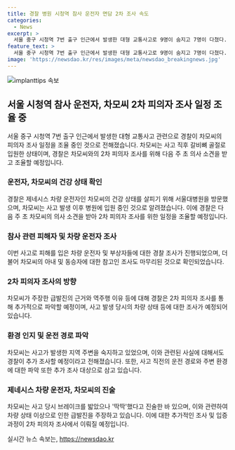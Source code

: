 ```yaml
---
title: 경찰 병원 시청역 참사 운전자 면담 2차 조사 속도
categories:
  - News
excerpt: >
  서울 중구 시청역 7번 출구 인근에서 발생한 대형 교통사고로 9명이 숨지고 7명이 다쳤다. 경찰은 운전자의 2차 조사 일정을 조율 중이며, 사고 당시 브레이크 이상과 급발진 주장에 대한 근거를 파악할 예정이다. 사고 차량에 함께 타고 있던 60대 여성에 대한 참고인 조사도 마무리됐으며, 운전자는 사고 발생 지역을 숙지하고 있었던 것으로 알려졌다. 사고 경위와 운전자의 주장 등을 확인하기 위해 추가 조사가 예정되어 있다.
feature_text: >
  서울 중구 시청역 7번 출구 인근에서 발생한 대형 교통사고로 9명이 숨지고 7명이 다쳤다. 경찰은 운전자의 2차 조사 일정을 조율 중이며, 사고 당시 브레이크 이상과 급발진 주장에 대한 근거를 파악할 예정이다. 사고 차량에 함께 타고 있던 60대 여성에 대한 참고인 조사도 마무리됐으며, 운전자는 사고 발생 지역을 숙지하고 있었던 것으로 알려졌다. 사고 경위와 운전자의 주장 등을 확인하기 위해 추가 조사가 예정되어 있다.
image: 'https://newsdao.kr/res/images/meta/newsdao_breakingnews.jpg'
---
```


<p><img src="https://newsdao.kr/res/images/meta/newsdao_breakingnews.jpg" alt="implanttips 속보" /></p>

<h2 data-ke-size="size26">서울 시청역 참사 운전자, 차모씨 2차 피의자 조사 일정 조율 중</h2>

<p data-ke-size="size16">서울 중구 시청역 7번 출구 인근에서 발생한 대형 교통사고 관련으로 경찰이 차모씨의 피의자 조사 일정을 조율 중인 것으로 전해졌습니다. 차모씨는 사고 직후 갈비뼈 골절로 입원한 상태이며, 경찰은 차모씨와의 2차 피의자 조사를 위해 다음 주 초 의사 소견을 받고 조율할 예정입니다.</p>

<h3>운전자, 차모씨의 건강 상태 확인</h3>

<p data-ke-size="size16">경찰은 제네시스 차량 운전자인 차모씨의 건강 상태를 살피기 위해 서울대병원을 방문했으며, 차모씨는 사고 발생 이후 병원에 입원 중인 것으로 알려졌습니다. 이에 경찰은 다음 주 초 차모씨의 의사 소견을 받아 2차 피의자 조사를 위한 일정을 조율할 예정입니다.</p>

<h3>참사 관련 피해자 및 차량 운전자 조사</h3>

<p data-ke-size="size16">이번 사고로 피해를 입은 차량 운전자 및 부상자들에 대한 경찰 조사가 진행되었으며, 더불어 차모씨의 아내 및 동승자에 대한 참고인 조사도 마무리된 것으로 확인되었습니다.</p>

<h3>2차 피의자 조사의 방향</h3>

<p data-ke-size="size16">차모씨가 주장한 급발진의 근거와 역주행 이유 등에 대해 경찰은 2차 피의자 조사를 통해 추가적으로 파악할 예정이며, 사고 발생 당시의 차량 상태 등에 대한 조사가 예정되어 있습니다.</p>

<h3>환경 인지 및 운전 경로 파악</h3>

<p data-ke-size="size16">차모씨는 사고가 발생한 지역 주변을 숙지하고 있었으며, 이와 관련된 사실에 대해서도 경찰이 추가 조사할 예정이라고 전해졌습니다. 또한, 사고 직전의 운전 경로와 주변 환경에 대한 파악 또한 추가 조사 대상으로 삼고 있습니다.</p>

<h3>제네시스 차량 운전자, 차모씨의 진술</h3>

<p data-ke-size="size16">차모씨는 사고 당시 브레이크를 밟았으나 '딱딱'했다고 진술한 바 있으며, 이와 관련하여 차량 상태 이상으로 인한 급발진을 주장하고 있습니다. 이에 대한 추가적인 조사 및 입증 과정이 2차 피의자 조사에서 이뤄질 예정입니다.</p>
실시간 뉴스 속보는, <a href="https://newsdao.kr" rel="dofollow">https://newsdao.kr</a>



